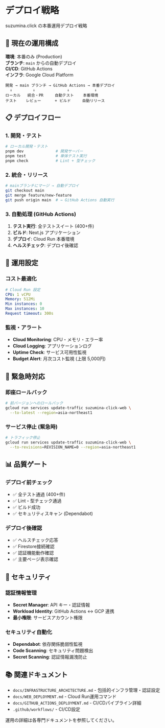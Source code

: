 # デプロイ戦略

suzumina.click の本番運用デプロイ戦略

## 🚀 現在の運用構成

**環境**: 本番のみ (Production)  
**ブランチ**: `main` からの自動デプロイ  
**CI/CD**: GitHub Actions  
**インフラ**: Google Cloud Platform

```text
開発 → main ブランチ → GitHub Actions → 本番デプロイ
  ↓         ↓              ↓           ↓
ローカル   統合・PR     自動テスト    本番環境
テスト    レビュー      + ビルド     自動リリース
```

## 📋 デプロイフロー

### 1. 開発・テスト

```bash
# ローカル開発・テスト
pnpm dev              # 開発サーバー
pnpm test             # 単体テスト実行
pnpm check            # Lint + 型チェック
```

### 2. 統合・リリース

```bash
# mainブランチにマージ → 自動デプロイ
git checkout main
git merge feature/new-feature
git push origin main  # → GitHub Actions 自動実行
```

### 3. 自動処理 (GitHub Actions)

1. **テスト実行**: 全テストスイート (400+件)
2. **ビルド**: Next.js アプリケーション
3. **デプロイ**: Cloud Run 本番環境
4. **ヘルスチェック**: デプロイ後確認

## 🔧 運用設定

### コスト最適化

```yaml
# Cloud Run 設定
CPU: 1 vCPU
Memory: 512Mi  
Min instances: 0
Max instances: 10
Request timeout: 300s
```

### 監視・アラート

- **Cloud Monitoring**: CPU・メモリ・エラー率
- **Cloud Logging**: アプリケーションログ
- **Uptime Check**: サービス可用性監視
- **Budget Alert**: 月次コスト監視 (上限 5,000円)

## 🚨 緊急時対応

### 即座ロールバック

```bash
# 前バージョンへのロールバック
gcloud run services update-traffic suzumina-click-web \
  --to-latest --region=asia-northeast1
```

### サービス停止 (緊急時)

```bash
# トラフィック停止
gcloud run services update-traffic suzumina-click-web \
  --to-revisions=REVISION_NAME=0 --region=asia-northeast1
```

## 📊 品質ゲート

### デプロイ前チェック

- ✅ 全テスト通過 (400+件)
- ✅ Lint・型チェック通過
- ✅ ビルド成功
- ✅ セキュリティスキャン (Dependabot)

### デプロイ後確認

- ✅ ヘルスチェック応答
- ✅ Firestore接続確認
- ✅ 認証機能動作確認
- ✅ 主要ページ表示確認

## 🔐 セキュリティ

### 認証情報管理

- **Secret Manager**: API キー・認証情報
- **Workload Identity**: GitHub Actions ↔ GCP 連携
- **最小権限**: サービスアカウント権限

### セキュリティ自動化

- **Dependabot**: 依存関係脆弱性監視
- **Code Scanning**: セキュリティ問題検出
- **Secret Scanning**: 認証情報漏洩防止

## 📚 関連ドキュメント

- `docs/INFRASTRUCTURE_ARCHITECTURE.md` - 包括的インフラ管理・認証設定
- `docs/WEB_DEPLOYMENT.md` - Cloud Run運用コマンド
- `docs/GITHUB_ACTIONS_DEPLOYMENT.md` - CI/CDパイプライン詳細
- `.github/workflows/` - CI/CD設定

運用の詳細は各専門ドキュメントを参照してください。
